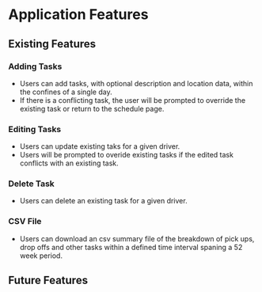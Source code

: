 # Application Features
  
  ## Existing Features

  ### Adding Tasks
  - Users can add tasks, with optional description and location data, within the confines of a single day.
  - If there is a conflicting task, the user will be prompted to override the existing task or return to the schedule page.

  ### Editing Tasks
  - Users can update existing taks for a given driver.
  - Users will be prompted to overide existing tasks if the edited task conflicts with an existing task.

  ### Delete Task
  - Users can delete an existing task for a given driver.

  ### CSV File 
  - Users can download an csv summary file of the breakdown of pick ups, drop offs and other tasks within a defined time interval spaning a 52 week period. 

  ## Future Features